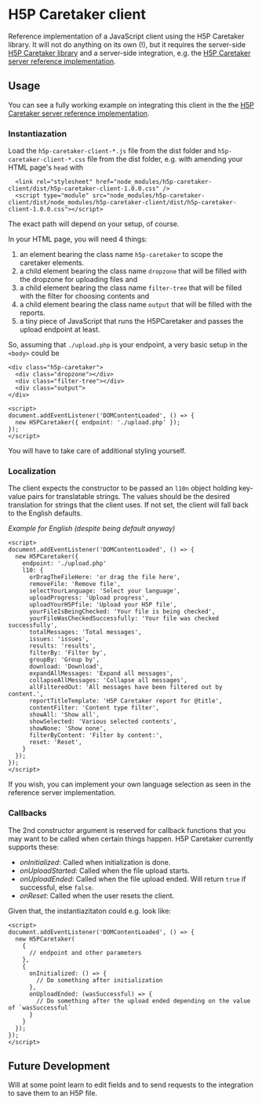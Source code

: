 # H5P Caretaker client
Reference implementation of a JavaScript client using the H5P Caretaker library. It will not do anything on its own (!), but it requires the server-side [H5P Caretaker library](https://github.com/ndlano/h5p-caretaker) and a server-side integration, e.g. the [H5P Caretaker server reference implementation](https://github.com/ndlano/h5p-caretaker-server).

## Usage
You can see a fully working example on integrating this client in the the [H5P Caretaker server reference implementation](https://github.com/ndlano/h5p-caretaker-server).

### Instantiazation
Load the `h5p-caretaker-client-*.js` file from the dist folder and `h5p-caretaker-client-*.css` file from the dist folder, e.g. with amending your HTML page's `head` with

```
  <link rel="stylesheet" href="node_modules/h5p-caretaker-client/dist/h5p-caretaker-client-1.0.0.css" />
  <script type="module" src="node_modules/h5p-caretaker-client/dist/node_modules/h5p-caretaker-client/dist/h5p-caretaker-client-1.0.0.css"></script>
```
The exact path will depend on your setup, of course.

In your HTML page, you will need 4 things:
1. an element bearing the class name `h5p-caretaker` to scope the caretaker elements.
2. a child element bearing the class name `dropzone` that will be filled with the dropzone for uploading files and
3. a child element bearing the class name `filter-tree` that will be filled with the filter for choosing contents and
4. a child element bearing the class name `output` that will be filled with the reports.
5. a tiny piece of JavaScript that runs the H5PCaretaker and passes the upload endpoint at least.

So, assuming that `./upload.php` is your endpoint, a very basic setup in the `<body>` could be

```
<div class="h5p-caretaker">
  <div class="dropzone"></div>
  <div class="filter-tree"></div>
  <div class="output">
</div>

<script>
document.addEventListener('DOMContentLoaded', () => {
  new H5PCaretaker({ endpoint: './upload.php' });
});
</script>
```
You will have to take care of additional styling yourself.

### Localization
The client expects the constructor to be passed an `l10n` object holding key-value pairs for translatable strings. The values should be the desired translation for strings that the client uses. If not set, the client will fall back to the English defaults.

_Example for English (despite being default anyway)_
```
<script>
document.addEventListener('DOMContentLoaded', () => {
  new H5PCaretaker({
    endpoint: './upload.php'
    l10: {
      orDragTheFileHere: 'or drag the file here',
      removeFile: 'Remove file',
      selectYourLanguage: 'Select your language',
      uploadProgress: 'Upload progress',
      uploadYourH5Pfile: 'Upload your H5P file',
      yourFileIsBeingChecked: 'Your file is being checked',
      yourFileWasCheckedSuccessfully: 'Your file was checked successfully',
      totalMessages: 'Total messages',
      issues: 'issues',
      results: 'results',
      filterBy: 'Filter by',
      groupBy: 'Group by',
      download: 'Download',
      expandAllMessages: 'Expand all messages',
      collapseAllMessages: 'Collapse all messages',
      allFilteredOut: 'All messages have been filtered out by content.',
      reportTitleTemplate: 'H5P Caretaker report for @title',
      contentFilter: 'Content type filter',
      showAll: 'Show all',
      showSelected: 'Various selected contents',
      showNone: 'Show none',
      filterByContent: 'Filter by content:',
      reset: 'Reset',
    }
  });
});
</script>
```

If you wish, you can implement your own language selection as seen in the reference server implementation.

### Callbacks
The 2nd constructor argument is reserved for callback functions that you may want to be called when certain things happen. H5P Caretaker currently supports these:
- _onInitialized_: Called when initialization is done.
- _onUploadStarted_: Called when the file upload starts.
- _onUploadEnded_: Called when the file upload ended. Will return `true` if successful, else `false`.
- _onReset_: Called when the user resets the client.

Given that, the instantiazitaton could e.g. look like:
```
<script>
document.addEventListener('DOMContentLoaded', () => {
  new H5PCaretaker(
    {
      // endpoint and other parameters
    },
    {
      onInitialized: () => {
        // Do something after initialization
      },
      onUploadEnded: (wasSuccessful) => {
        // Do something after the upload ended depending on the value of `wasSuccessful`
      }
    }
  });
});
</script>
```

## Future Development
Will at some point learn to edit fields and to send requests to the integration to save them to an H5P file.

